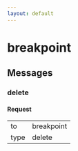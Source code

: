 ```yaml
---
layout: default
---
```


# breakpoint #

## Messages ##

### delete ###

#### Request ####

<table>

<tr>
<td>to</td>
<td>breakpoint</td>
</tr>

<tr>
<td>type</td>
<td>delete</td>
</tr>

</table>
